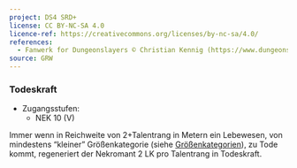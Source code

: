 ```yaml
---
project: DS4 SRD+
license: CC BY-NC-SA 4.0
licence-ref: https://creativecommons.org/licenses/by-nc-sa/4.0/
references: 
  - Fanwerk for Dungeonslayers © Christian Kennig (https://www.dungeonslayers.net/)
source: GRW
---
```


### Todeskraft

- Zugangsstufen:
  - NEK 10 (V)

Immer wenn in Reichweite von 2+Talentrang in Metern ein Lebewesen, von mindestens “kleiner” Größenkategorie (siehe [Größenkategorien](bestiarium.md#grössenkategorien)), zu Tode kommt, regeneriert der Nekromant 2 LK pro Talentrang in Todeskraft.

